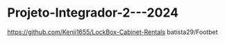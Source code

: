 # Projeto-Integrador-2---2024
https://github.com/Kenji1655/LockBox-Cabinet-Rentals
batista29/Footbet

